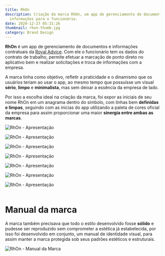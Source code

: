 ```yaml
---
title: RhOn
description: Criação da marca RhOn, um app de gerenciamento de documentos e
  informações para o funcionário.
date: 2020-12-27 05:31:26
thumbnail: rhon-thumb.jpg
category: Brand Design
---
```

**RhOn** é um app de gerenciamento de documentos e informações contratuais da [Royal Advice](royaladvice.com.br). Com ele o funcionário tem os dados do contrato de trabalho, permite efetuar a marcação de ponto direto no aplicativo bem e realizar solicitações e troca de informações com a empresa.

A marca tinha como objetivo, refletir a praticidade e o dinamismo que os usuários teriam ao usar o app, ao mesmo tempo que possuísse um visual **sério**, **limpo** e **minimalista**, mas sem deixar a essência da empresa de lado.

Por isso a escolha ideal na criação da marca, foi expor as iniciais de seu nome RhOn em um anagrama dentro do símbolo, com linhas bem **definidas e limpas**, seguindo com as inicias do app utilizando a paleta de cores oficial da empresa para assim proporcionar uma maior **sinergia entre ambas as marcas**.

![RhOn - Apresentação](/assets/img/rhon_images_01.jpg "RhOn - Apresentação")

![RhOn - Apresentação](/assets/img/rhon_images_02.jpg "RhOn - Apresentação")

![RhOn - Apresentação](/assets/img/rhon_images_03.jpg "RhOn - Apresentação")

![RhOn - Apresentação](/assets/img/rhon_images_04.jpg "RhOn - Apresentação")

![RhOn - Apresentação](/assets/img/rhon_images_05.jpg "RhOn - Apresentação")

![RhOn - Apresentação](/assets/img/rhon_images_06.jpg "RhOn - Apresentação")

![RhOn - Apresentação](/assets/img/rhon_images_07.jpg "RhOn - Apresentação")
<br/>
<br/>

# Manual da marca

A marca também precisava que todo o estilo desenvolvido fosse **sólido** e pudesse ser reproduzido sem comprometer a estética já estabelecida, por isso foi desenvolvido em conjunto, um manual de identidade visual, para assim manter a marca protegida sob seus padrões estéticos e estruturais.

![RhOn - Manual da Marca](/assets/img/brandbook-mockup.jpg "RhOn - Manual da Marca")